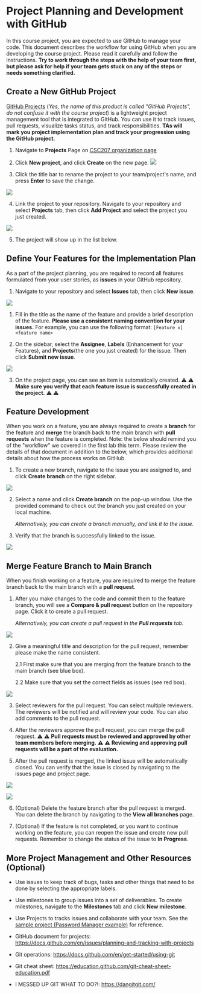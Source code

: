 # Project Planning and Development with GitHub 

In this course project, you are expected to use GitHub to manage your code. This document describes the workflow for using GitHub when you are developing the course project. Please read it carefully and follow the instructions. **Try to work through the steps with the help of your team first, but please ask for help if your team gets stuck on any of the steps or needs something clarified.**

## Create a New GitHub Project
[GitHub Projects](https://docs.github.com/en/issues/planning-and-tracking-with-projects/learning-about-projects/about-projects) (*Yes, the name of this product is called "GitHub Projects", do not confuse it with the course project*) is a lightweight project management tool that is integrated to GitHub. You can use it to track issues, pull requests, visualize tasks status, and track responsibilities. **TAs will mark you project implementation plan and track your progression using the GitHub project.**

1. Navigate to **Projects** Page on [CSC207 organization page](https://github.com/orgs/CSC207-2023Y-UofT/projects)

2. Click **New project**, and click **Create** on the new page.
![](images/create_project.png)

3. Click the title bar to rename the project to your team/project's name, and press **Enter** to save the change.

![](images/rename.png)

4. Link the project to your repository. Navigate to your repository and select **Projects** tab, then click **Add Project** and select the project you just created.

![](images/link_project.png)

5. The project will show up in the list below.

## Define Your Features for the Implementation Plan
As a part of the project planning, you are required to record all features formulated from your user stories, as **issues** in your GitHub repository.

1. Navigate to your repository and select **Issues** tab, then click **New issue**.

![](images/new_issue.png)

1. Fill in the title as the name of the feature and provide a brief description of the feature.
**Please use a consistent naming convention for your issues.** For example, you can use the following format: `[Feature x] <feature name>` 

2. On the sidebar, select the **Assignee**, **Labels** (Enhancement for your Features), and **Projects**(the one you just created) for the issue. Then click **Submit new issue**.

![](images/set_tags.png)

3. On the project page, you can see an item is automatically created.  :warning: :warning: **Make sure you verify that each feature issue is successfully created in the project.**  :warning: :warning:


## Feature Development
When you work on a feature, you are always required to create a **branch** for the feature and **merge** the branch back to the main branch with **pull requests** when the feature is completed. Note: the below should remind you of the "workflow" we covered in the first lab this term. Please review the details of that document in addition to the below, which provides additional details about how the process works on GitHub. 

1. To create a new branch, navigate to the issue you are assigned to, and click **Create branch** on the right sidebar.

![](images/create_branch.png)

2. Select a name and click **Create branch** on the pop-up window. Use the provided command to check out the branch you just created on your local machine.

    *Alternatively, you can create a branch manually, and link it to the issue.*

3. Verify that the branch is successfully linked to the issue.


![](images/link_branch.png)


## Merge Feature Branch to Main Branch
When you finish working on a feature, you are required to merge the feature branch back to the main branch with a **pull request**.

1. After you make changes to the code and commit them to the feature branch, you will see a **Compare & pull request** button on the repository page. Click it to create a pull request.

    *Alternatively, you can create a pull request in the **Pull requests** tab.*

![](images/create_pr.png)

2. Give a meaningful title and description for the pull request, remember please make the name consistent. 
   
   2.1 First make sure that you are merging from the feature branch to the main branch (see blue box).
   
   2.2 Make sure that you set the correct fields as issues (see red box).

![](images/new_pr.png)

3. Select reviewers for the pull request. You can select multiple reviewers. The reviewers will be notified and will review your code. You can also add comments to the pull request. 

4. After the reviewers approve the pull request, you can merge the pull request. :warning: :warning: **Pull requests
must be reviewed and approved by other team members before merging.** :warning: :warning: **Reviewing and approving pull requests will be a part of the evaluation.**

5. After the pull request is merged, the linked issue will be automatically closed. You can verify that the issue is closed by navigating to the issues page and project page.

![](images/closed_issue.png)

![](images/closed_project.png)

6. (Optional) Delete the feature branch after the pull request is merged. You can delete the branch by navigating to the **View all branches** page.

7. (Optional) If the feature is not completed, or you want to continue working on the feature, you can reopen the issue and create new pull requests. Remember to change the status of the issue to **In Progress**.


## More Project Management and Other Resources (Optional)

- Use issues to keep track of bugs, tasks and other things that need to be done by selecting the appropriate labels.

- Use milestones to group issues into a set of deliverables. To create milestones, navigate to the **Milestones** tab and click **New milestone**.

- Use Projects to tracks issues and collaborate with your team. See the [sample project (Password Manager example)](https://github.com/orgs/CSC207-2022F-UofT/projects/2) for reference.

- GitHub document for projects: https://docs.github.com/en/issues/planning-and-tracking-with-projects

- Git operations: https://docs.github.com/en/get-started/using-git 

- Git cheat sheet: https://education.github.com/git-cheat-sheet-education.pdf

- I MESSED UP GIT WHAT TO DO?!: https://dangitgit.com/
